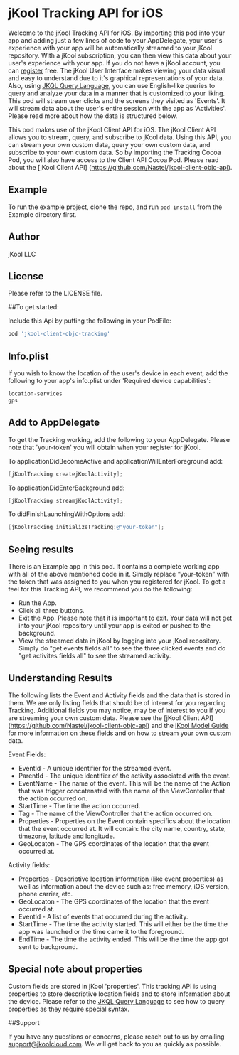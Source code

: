 # jKool Tracking API for iOS

Welcome to the jKool Tracking API for iOS. By importing this pod into your app and adding just a few lines of code to your AppDelegate, your user's experience with your app will be automatically streamed to your jKool repository. With a jKool subscription, you can then view this data about your user's experience with your app.  If you do not have a jKool account, you can [register](https://www.jkoolcloud.com/signup/signup) free. The jKool User Interface makes viewing your data visual and easy to understand due to it's graphical representations of your data. Also, using [JKQL Query Language](http://www.jkoolcloud.com/download/jKQL%20User%20Guide.pdf), you can use English-like queries to query and analyze your data in a manner that is customized to your liking. This pod will stream user clicks and the screens they visited as 'Events'. It will stream data about the user's entire session with the app as 'Activities'. Please read more about how the data is structured below.

This pod makes use of the jKool Client API for iOS. The jKool Client API allows you to stream, query, and subscribe to jKool data. Using this API, you can stream your own custom data, query your own custom data, and subscribe to your own custom data. So by importing the Tracking Cocoa Pod, you will also have access to the Client API Cocoa Pod. Please read about the [jKool Client API] (https://github.com/Nastel/jkool-client-objc-api).

## Example

To run the example project, clone the repo, and run `pod install` from the Example directory first.

## Author

jKool LLC

## License

Please refer to the LICENSE file.

##To get started:

Include this Api by putting the following in your PodFile:
```ruby
pod 'jkool-client-objc-tracking'
```

## Info.plist 
If you wish to know the location of the user's device in each event, add the following to your app's info.plist under 'Required device capabilities':
```objective-c
location-services
gps
```

## Add to AppDelegate
To get the Tracking working, add the following to your AppDelegate. Please note that 'your-token' you will obtain when your register for jKool.

To applicationDidBecomeActive and applicationWillEnterForeground add:
```objective-c
[jKoolTracking createjKoolActivity];
```

To applicationDidEnterBackground add:
```objective-c
[jKoolTracking streamjKoolActivity];
```

To didFinishLaunchingWithOptions add:
```objective-c
[jKoolTracking initializeTracking:@"your-token"];
```

## Seeing results

There is an Example app in this pod. It contains a complete working app with all of the above mentioned code in it. Simply replace “your-token” with the token that was assigned to you when you registered for jKool. To get a feel for this Tracking API, we recommend you do the following:

* Run the App. 
* Click all three buttons. 
* Exit the App. Please note that it is important to exit. Your data will not get into your jKool repository until your app is exited or pushed to the background. 
* View the streamed data in jKool by logging into your jKool repository.  Simply do "get events fields all" to see the three clicked events and do "get activites fields all" to see the streamed activity. 

## Understanding Results
The following lists the Event and Activity fields and the data that is stored in them. We are only listing fields that should be of interest for you regarding Tracking. Additional fields you may notice, may be of interest to you if you are streaming your own custom data. Please see the [jKool Client API] (https://github.com/Nastel/jkool-client-objc-api) and the [jKool Model Guide](https://www.jkoolcloud.com/download/jkool-model.pdf) for more information on these fields and on how to stream your own custom data.

Event Fields:
* EventId - A unique identifier for the streamed event.
* ParentId - The unique identifier of the activity associated with the event.
* EventName - The name of the event. This will be the name of the Action that was trigger concatenated with the name of the ViewContoller that the action occurred on.
* StartTime - The time the action occurred.
* Tag - The name of the ViewController that the action occurred on.
* Properties - Properties on the Event contain specifics about the location that the event occurred at. It will contain: the city name, country, state, timezone, latitude and longitude.
* GeoLocaton - The GPS coordinates of the location that the event occurred at.

Activity fields:
* Properties - Descriptive location information (like event properties) as well as information about the device such as: free memory, iOS version, phone carrier, etc.
* GeoLocaton - The GPS coordinates of the location that the event occurred at.
* EventId - A list of events that occurred during the activity.
* StartTime - The time the activity started. This will either be the time the app was launched or the time came it to the foreground.
* EndTime - The time the activity ended. This will be the time the app got sent to background.

## Special note about properties
Custom fields are stored in jKool 'properties'. This tracking API is using properties to store descriptive location fields and to store information about the device. Please refer to the [JKQL Query Language](http://www.jkoolcloud.com/download/jKQL%20User%20Guide.pdf) to see how to query properties as they require special syntax.

##Support

If you have any questions or concerns, please reach out to us by emailing support@jkoolcloud.com. We will get back to you as quickly as possible.



